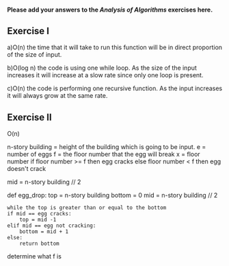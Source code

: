 #### Please add your answers to the ***Analysis of  Algorithms*** exercises here.

## Exercise I

a)O(n) the time that it will take to run this function will be in direct proportion of the size of input.  


b)O(log n) the code is using one while loop. As the size of the input increases it will increase at a slow rate since only one loop is present. 
 


c)O(n) the code is performing one recursive function. As the input increases it will always grow at the same rate.


## Exercise II
O(n)

n-story building = height of the building which is going to be input. 
e = number of eggs
f = the floor number that the egg will break
x = floor number
if floor number >= f then egg cracks
else floor number < f then egg doesn't crack

mid = n-story building // 2

def egg_drop:
    top = n-story building
    bottom = 0 
    mid = n-story building // 2

    while the top is greater than or equal to the bottom
    if mid == egg cracks:
        top = mid -1
    elif mid == egg not cracking:
        bottom = mid + 1
    else:
        return bottom



determine what f is 
